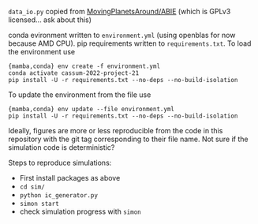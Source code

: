 `data_io.py` copied from [MovingPlanetsAround/ABIE](https://github.com/MovingPlanetsAround/ABIE) (which is GPLv3 licensed... ask about this)

conda evironment written to `environment.yml` (using openblas for now because AMD CPU). pip requirements written to `requirements.txt`. To load the environment use

```
{mamba,conda} env create -f environment.yml
conda activate cassum-2022-project-21
pip install -U -r requirements.txt --no-deps --no-build-isolation
```

To update the environment from the file use 

```
{mamba,conda} env update --file environment.yml
pip install -U -r requirements.txt --no-deps --no-build-isolation
```

Ideally, figures are more or less reproducible from the code in this repository with the git tag corresponding to their file name. Not sure if the simulation code is deterministic?

Steps to reproduce simulations:
- First install packages as above
- `cd sim/`
- `python ic_generator.py`
- `simon start`
- check simulation progress with `simon` 
